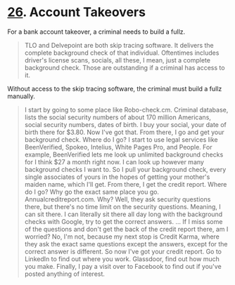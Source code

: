 # [26](https://s3.amazonaws.com/writecomments.com/transcripts/3d2e7dd435dee557cdb38be81686f003.csv). Account Takeovers

For a bank account takeover, a criminal needs to build a fullz.

> TLO and Delvepoint are both skip tracing software. It delivers the complete background check of that individual. Oftentimes includes driver's license scans, socials, all these, I mean, just a complete background check. Those are outstanding if a criminal has access to it.

Without access to the skip tracing software, the criminal must build a fullz manually.

> I start by going to some place like Robo-check.cm. Criminal database, lists the social security numbers of about 170 million Americans, social security numbers, dates of birth. I buy your social, your date of birth there for $3.80. Now I've got that. From there, I go and get your background check. Where do I go? I start to use legal services like BeenVerified, Spokeo, Intelius, White Pages Pro, and People. For example, BeenVerified lets me look up unlimited background checks for I think $27 a month right now. I can look up however many background checks I want to. So I pull your background check, every single associates of yours in the hopes of getting your mother's maiden name, which I'll get. From there, I get the credit report. Where do I go? Why go the exact same place you go. Annualcreditreport.com. Why? Well, they ask security questions there, but there's no time limit on the security questions. Meaning, I can sit there. I can literally sit there all day long with the background checks with Google, try to get the correct answers. ... If I miss some of the questions and don't get the back of the credit report there, am I worried? No, I'm not, because my next stop is Credit Karma, where they ask the exact same questions except the answers, except for the correct answer is different. So now I've got your credit report. Go to LinkedIn to find out where you work. Glassdoor, find out how much you make. Finally, I pay a visit over to Facebook to find out if you've posted anything of interest.
